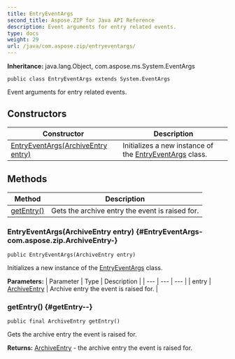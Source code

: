 ```yaml
---
title: EntryEventArgs
second_title: Aspose.ZIP for Java API Reference
description: Event arguments for entry related events.
type: docs
weight: 29
url: /java/com.aspose.zip/entryeventargs/
---
```


**Inheritance:**
java.lang.Object, com.aspose.ms.System.EventArgs
```
public class EntryEventArgs extends System.EventArgs
```

Event arguments for entry related events.
## Constructors

| Constructor | Description |
| --- | --- |
| [EntryEventArgs(ArchiveEntry entry)](#EntryEventArgs-com.aspose.zip.ArchiveEntry-) | Initializes a new instance of the [EntryEventArgs](../../com.aspose.zip/entryeventargs) class. |
## Methods

| Method | Description |
| --- | --- |
| [getEntry()](#getEntry--) | Gets the archive entry the event is raised for. |
### EntryEventArgs(ArchiveEntry entry) {#EntryEventArgs-com.aspose.zip.ArchiveEntry-}
```
public EntryEventArgs(ArchiveEntry entry)
```


Initializes a new instance of the [EntryEventArgs](../../com.aspose.zip/entryeventargs) class.

**Parameters:**
| Parameter | Type | Description |
| --- | --- | --- |
| entry | [ArchiveEntry](../../com.aspose.zip/archiveentry) | Archive entry the event is raised for. |

### getEntry() {#getEntry--}
```
public final ArchiveEntry getEntry()
```


Gets the archive entry the event is raised for.

**Returns:**
[ArchiveEntry](../../com.aspose.zip/archiveentry) - the archive entry the event is raised for.

